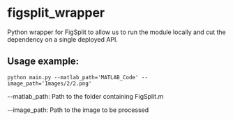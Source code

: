 # figsplit_wrapper
Python wrapper for FigSplit to allow us to run the module locally and cut the dependency on a single deployed API.

## Usage example:
`python main.py --matlab_path='MATLAB_Code' --image_path='Images/2/2.png'`

--matlab_path: Path to the folder containing FigSplit.m

--image_path: Path to the image to be processed
